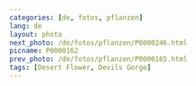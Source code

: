 ```yaml
---
categories: [de, fotos, pflanzen]
lang: de
layout: photo
next_photo: /de/fotos/pflanzen/P0000246.html
picname: P0000162
prev_photo: /de/fotos/pflanzen/P0000165.html
tags: [Desert Flower, Devils Gorge]
---
```

